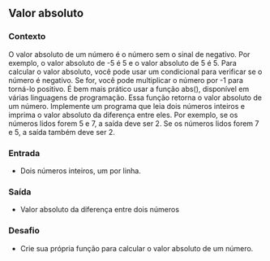 ## Valor absoluto

### Contexto
O valor absoluto de um número é o número sem o sinal de negativo. 
Por exemplo, o valor absoluto de -5 é 5 e o valor absoluto de 5 é 5. Para calcular o valor absoluto, você pode usar um condicional para verificar se o número é negativo. Se for, você pode multiplicar o número por -1 para torná-lo positivo.
É bem mais prático usar a função abs(), disponível em várias linguagens de programação. Essa função retorna o valor absoluto de um número. 
Implemente um programa que leia dois números inteiros e imprima o valor absoluto da diferença entre eles. Por exemplo, se os números lidos forem 5 e 7, a saída deve ser 2. Se os números lidos forem 7 e 5, a saída também deve ser 2.

### Entrada
- Dois números inteiros, um por linha.

### Saída
- Valor absoluto da diferença entre dois números

### Desafio
- Crie sua própria função para calcular o valor absoluto de um número.
